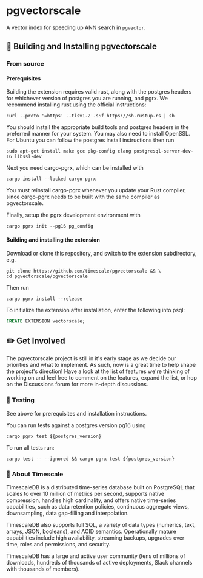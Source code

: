 # pgvectorscale

A vector index for speeding up ANN search in `pgvector`.

## 💾 Building and Installing pgvectorscale

### From source

#### Prerequisites

Building the extension requires valid rust, along with the postgres headers for whichever version of postgres you are running, and pgrx. We recommend installing rust using the official instructions:
```shell
curl --proto '=https' --tlsv1.2 -sSf https://sh.rustup.rs | sh
```
 
You should install the appropriate build tools and postgres headers in the preferred manner for your system. You may also need to install OpenSSL. For Ubuntu you can follow the postgres install instructions then run

```shell
sudo apt-get install make gcc pkg-config clang postgresql-server-dev-16 libssl-dev
```

Next you need cargo-pgrx, which can be installed with
```shell
cargo install --locked cargo-pgrx
```

You must reinstall cargo-pgrx whenever you update your Rust compiler, since cargo-pgrx needs to be built with the same compiler as pgvectorscale.

Finally, setup the pgrx development environment with
```shell
cargo pgrx init --pg16 pg_config
```

#### Building and installing the extension 

Download or clone this repository, and switch to the extension subdirectory, e.g.
```shell
git clone https://github.com/timescale/pgvectorscale && \
cd pgvectorscale/pgvectorscale
```

Then run
```shell
cargo pgrx install --release
```

To initialize the extension after installation, enter the following into psql:

```sql
CREATE EXTENSION vectorscale;
```

## ✏️ Get Involved

The pgvectorscale project is still in it's early stage as we decide our priorities and what to implement. As such, now is a great time to help shape the project's direction! Have a look at the list of features we're thinking of working on and feel free to comment on the features, expand the list, or hop on the Discussions forum for more in-depth discussions.

### 🔨 Testing
See above for prerequisites and installation instructions.

You can run tests against a postgres version pg16 using
```shell
cargo pgrx test ${postgres_version}
```

To run all tests run:
```shell
cargo test -- --ignored && cargo pgrx test ${postgres_version}
```

### 🐯 About Timescale

TimescaleDB is a distributed time-series database built on PostgreSQL that scales to over 10 million of metrics per second, supports native compression, handles high cardinality, and offers native time-series capabilities, such as data retention policies, continuous aggregate views, downsampling, data gap-filling and interpolation.

TimescaleDB also supports full SQL, a variety of data types (numerics, text, arrays, JSON, booleans), and ACID semantics. Operationally mature capabilities include high availability, streaming backups, upgrades over time, roles and permissions, and security.

TimescaleDB has a large and active user community (tens of millions of downloads, hundreds of thousands of active deployments, Slack channels with thousands of members).